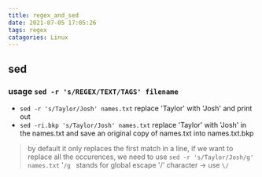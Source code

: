 ```yaml
---
title: regex_and_sed
date: 2021-07-05 17:05:26
tags: regex
catagories: Linux
---
```

<!--more -->

## sed

### usage `sed -r 's/REGEX/TEXT/TAGS' filename` 
* `sed -r 's/Taylor/Josh' names.txt` replace 'Taylor' with 'Josh' and print out
* `sed -ri.bkp 's/Taylor/Josh' names.txt` replace 'Taylor' with 'Josh' in the names.txt and save an original copy of names.txt into names.txt.bkp
> by default it only replaces the first match in a line, if we want to replace all the occurences, we need to use `sed -r 's/Taylor/Josh/g' names.txt` '`/g ` stands for global
> escape '/' character -> use `\/` 